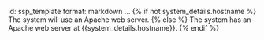 id: ssp_template
format: markdown
...
{% if not system_details.hostname %}
  The system will use an Apache web server.
{% else %}
  The system has an Apache web server at {{system_details.hostname}}.
{% endif %}
